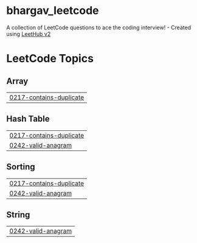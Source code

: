 # bhargav_leetcode
A collection of LeetCode questions to ace the coding interview! - Created using [LeetHub v2](https://github.com/arunbhardwaj/LeetHub-2.0)

<!---LeetCode Topics Start-->
# LeetCode Topics
## Array
|  |
| ------- |
| [0217-contains-duplicate](https://github.com/bhargav9499/bhargav_leetcode/tree/master/0217-contains-duplicate) |
## Hash Table
|  |
| ------- |
| [0217-contains-duplicate](https://github.com/bhargav9499/bhargav_leetcode/tree/master/0217-contains-duplicate) |
| [0242-valid-anagram](https://github.com/bhargav9499/bhargav_leetcode/tree/master/0242-valid-anagram) |
## Sorting
|  |
| ------- |
| [0217-contains-duplicate](https://github.com/bhargav9499/bhargav_leetcode/tree/master/0217-contains-duplicate) |
| [0242-valid-anagram](https://github.com/bhargav9499/bhargav_leetcode/tree/master/0242-valid-anagram) |
## String
|  |
| ------- |
| [0242-valid-anagram](https://github.com/bhargav9499/bhargav_leetcode/tree/master/0242-valid-anagram) |
<!---LeetCode Topics End-->